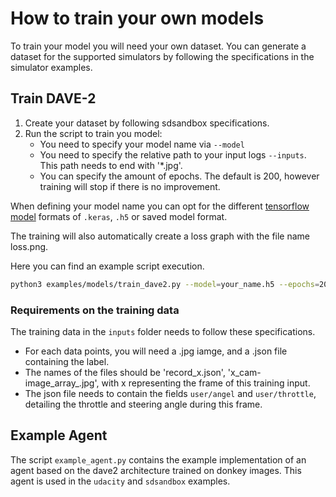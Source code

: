 # How to train your own models

To train your model you will need your own dataset. You can generate a dataset for the supported simulators by following the specifications in the simulator examples.

## Train DAVE-2

1. Create your dataset by following sdsandbox specifications.
2. Run the script to train you model:
    - You need to specify your model name via `--model`
    - You need to specify the relative path to your input logs `--inputs`. This path needs to end with '*.jpg'.
    - You can specify the amount of epochs. The default is 200, however training will stop if there is no improvement.

When defining your model name you can opt for the different [tensorflow model](https://www.tensorflow.org/tutorials/keras/save_and_load#save_the_entire_model) formats of `.keras`, `.h5` or saved model format.

The training will also automatically create a loss graph with the file name loss.png.

Here you can find an example script execution.

```bash
python3 examples/models/train_dave2.py --model=your_name.h5 --epochs=200 --inputs="./relative/path/to/your/inputs/*.jpg"
```

### Requirements on the training data

The training data in the `inputs` folder needs to follow these specifications.

- For each data points, you will need a .jpg iamge, and a .json file containing the label.
- The names of the files should be 'record_x.json', 'x_cam-image_array_.jpg', with x representing the frame of this training input.
- The json file needs to contain the fields `user/angel` and `user/throttle`, detailing the throttle and steering angle during this frame.

## Example Agent

The script `example_agent.py` contains the example implementation of an agent based on the dave2 architecture trained on donkey images.
This agent is used in the `udacity` and `sdsandbox` examples.
